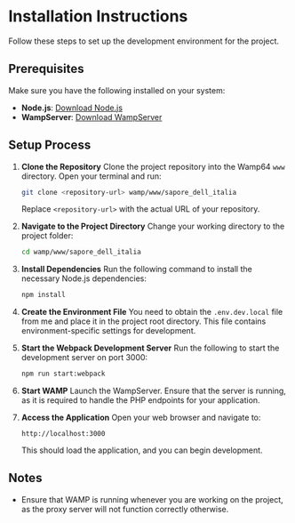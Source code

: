 # Installation Instructions

Follow these steps to set up the development environment for the project.

## Prerequisites

Make sure you have the following installed on your system:

-  **Node.js**: [Download Node.js](https://nodejs.org/)
-  **WampServer**: [Download WampServer](https://wampserver.aviatechno.net)

## Setup Process

1. **Clone the Repository**
   Clone the project repository into the Wamp64 `www` directory. Open your terminal and run:

   ```bash
   git clone <repository-url> wamp/www/sapore_dell_italia
   ```

   Replace `<repository-url>` with the actual URL of your repository.

2. **Navigate to the Project Directory**
   Change your working directory to the project folder:

   ```bash
   cd wamp/www/sapore_dell_italia
   ```

3. **Install Dependencies**
   Run the following command to install the necessary Node.js dependencies:

   ```bash
   npm install
   ```

4. **Create the Environment File**
   You need to obtain the `.env.dev.local` file from me and place it in the project root directory. This file contains environment-specific settings for development.

5. **Start the Webpack Development Server**
   Run the following to start the development server on port 3000:

   ```bash
   npm run start:webpack
   ```

6. **Start WAMP**
   Launch the WampServer. Ensure that the server is running, as it is required to handle the PHP endpoints for your application.

7. **Access the Application**
   Open your web browser and navigate to:

   ```
   http://localhost:3000
   ```

   This should load the application, and you can begin development.

## Notes

-  Ensure that WAMP is running whenever you are working on the project, as the proxy server will not function correctly otherwise.
